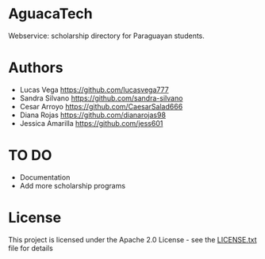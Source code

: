 # AguacaTech

Webservice: scholarship directory for Paraguayan students.


# Authors

* Lucas Vega https://github.com/lucasvega777
* Sandra Silvano https://github.com/sandra-silvano
* Cesar Arroyo https://github.com/CaesarSalad666
* Diana Rojas https://github.com/dianarojas98
* Jessica Amarilla https://github.com/jess601


# TO DO

* Documentation
* Add more scholarship programs


# License

This project is licensed under the Apache 2.0 License - see the [LICENSE.txt](LICENSE.txt) file for details
